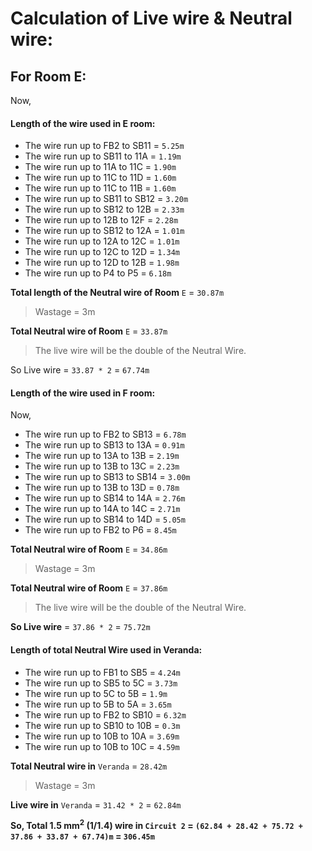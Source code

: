 # Calculation of Live wire & Neutral wire:

For Room E:
----------

Now, 

#### Length of the wire used in E room:

*  The wire run up to FB2 to SB11  = `5.25m`
*  The wire run up to SB11 to 11A  = `1.19m`
*  The wire run up to 11A to 11C   = `1.90m`
*  The wire run up to 11C to 11D   = `1.60m`
*  The wire run up to 11C to 11B   = `1.60m`
*  The wire run up to SB11 to SB12 = `3.20m`
*  The wire run up to SB12 to 12B  = `2.33m`
*  The wire run up to 12B to 12F   = `2.28m`
*  The wire run up to SB12 to 12A  = `1.01m`
*  The wire run up to 12A to 12C   = `1.01m`
*  The wire run up to 12C to 12D   = `1.34m`
*  The wire run up to 12D to 12B   = `1.98m`
*  The wire run up to P4 to P5     = `6.18m`


**Total length of the Neutral wire of Room** `E` = `30.87m`
				
> Wastage = 3m
				
**Total Neutral wire of Room** `E` = `33.87m`

> The live wire will be the double of the Neutral Wire. 

So Live wire = `33.87 * 2` = `67.74m`


#### Length of the wire used in F room:

Now,

* The wire run up to FB2 to SB13  = `6.78m`
* The wire run up to SB13 to 13A  = `0.91m`
* The wire run up to 13A to 13B   = `2.19m`
* The wire run up to 13B to 13C   = `2.23m`
* The wire run up to SB13 to SB14 = `3.00m`
* The wire run up to 13B to 13D   = `0.78m`
* The wire run up to SB14 to 14A  = `2.76m`
* The wire run up to 14A to 14C   = `2.71m`
* The wire run up to SB14 to 14D  = `5.05m`
* The wire run up to FB2 to P6    = `8.45m`

**Total Neutral wire of Room** `E` = `34.86m`

> Wastage = 3m


**Total Neutral wire of Room** `E` = `37.86m`

> The live wire will be the double of the Neutral Wire. 

**So Live wire** = `37.86 * 2` = `75.72m`


#### Length of total Neutral Wire used in Veranda:

* The wire run up to FB1 to SB5  = `4.24m`
* The wire run up to SB5 to 5C   = `3.73m`
* The wire run up to 5C to 5B    = `1.9m`
* The wire run up to 5B to 5A    = `3.65m`
* The wire run up to FB2 to SB10 = `6.32m`
* The wire run up to SB10 to 10B = `0.3m`
* The wire run up to 10B to 10A  = `3.69m`
* The wire run up to 10B to 10C  = `4.59m`

**Total Neutral wire in** `Veranda` = `28.42m`

> Wastage  =  3m

**Live wire in** `Veranda` = `31.42 * 2` = `62.84m`

**So, Total 1.5 mm<sup>2</sup> (1/1.4) wire in `Circuit 2` = `(62.84 + 28.42 + 75.72 + 37.86 + 33.87 + 67.74)m`
			    = `306.45m`**
